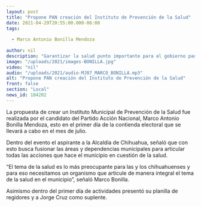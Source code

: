 ```yaml
---
layout: post
title: "Propone PAN creación del Instituto de Prevención de la Salud"
date: 2021-04-29T20:55:00.000-06:00
tags:
  
  - Marco Antonio Bonilla Mendoza
  
author: nil
description: "Garantizar la salud punto importante para el gobierno panista, afirma Marco Quezada."
image: "/uploads/2021/images-BONILLA.jpg"
video: "nil"
audio: "/uploads/2021/audio-MJ07_MARCO_BONILLA.mp3"
alt: "Propone PAN creación del Instituto de Prevención de la Salud"
front: false
section: "Local"
news_id: 184202
---
```


La propuesta de crear un Instituto Municipal de Prevención de la Salud fue realizada por el candidato del Partido Acción Nacional, Marco Antonio Bonilla Mendoza, esto en el primer día de la contienda electoral que se llevará a cabo en el mes de julio.

Dentro del evento el aspirante a la Alcaldía de Chihuahua, señaló que con esto busca fusionar las áreas y dependencias municipales para articular todas las acciones que hace el municipio en cuestión de la salud. 

“El  tema de la salud es  lo más preocupante para las y los chihuahuenses y para eso necesitamos un organismo que articule de manera integral el tema de la salud en el municipio”, señaló Marco Bonilla.

Asimismo dentro del primer día de actividades presentó su planilla de regidores y a Jorge Cruz como suplente.
